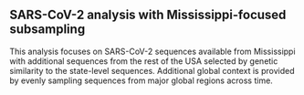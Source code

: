 ## SARS-CoV-2 analysis with Mississippi-focused subsampling
This analysis focuses on SARS-CoV-2 sequences available from Mississippi with additional sequences from the rest of the USA selected by genetic similarity to the state-level sequences. Additional global context is provided by evenly sampling sequences from major global regions across time.
